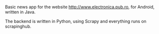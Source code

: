 Basic news app for the website http://www.electronica.pub.ro, for Android, written in Java. 

The backend is written in Python, using Scrapy and everything runs on scrapinghub.

